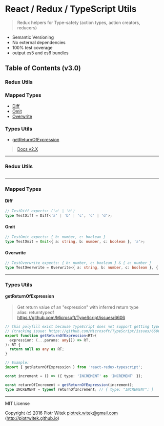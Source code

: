 # React / Redux / TypeScript Utils
> Redux helpers for Type-safety (action types, action creators, reducers)
- Semantic Versioning
- No external dependencies
- 100% test coverage
- output es5 and es6 bundles

## Table of Contents (v3.0)

### Redux Utils

### Mapped Types
- [Diff](#diff)
- [Omit](#omit)
- [Overwrite](#overwrite)

### Types Utils
- [getReturnOfExpression](#getreturnofexpression)

> [Docs v2.X](/READMEv2.0.md)

---

### Redux Utils

```ts


```

---

### Mapped Types

#### Diff
```ts
// TestDiff expects: ('a' | 'b')
type TestDiff = Diff<'a' | 'b' | 'c', 'c' | 'd'>;
```

#### Omit
```ts
// TestOmit expects: { b: number, c: boolean }
type TestOmit = Omit<{ a: string, b: number, c: boolean }, 'a'>;
```

#### Overwrite
```ts
// TestOverwrite expects: { b: number, c: boolean } & { a: number }
type TestOverwrite = Overwrite<{ a: string, b: number, c: boolean }, { a: number }>;
```

---

### Types Utils

#### getReturnOfExpression
> Get return value of an "expression" with inferred return type  
> alias: returntypeof  
https://github.com/Microsoft/TypeScript/issues/6606

```ts
// this polyfill exist because TypeScript does not support getting type of expression 
// (tracking issue: https://github.com/Microsoft/TypeScript/issues/6606)
export function getReturnOfExpression<RT>(
  expression: (...params: any[]) => RT,
): RT {
  return null as any as RT;
}

// Example:
import { getReturnOfExpression } from 'react-redux-typescript';

const increment = () => ({ type: 'INCREMENT' as 'INCREMENT' });

const returnOfIncrement = getReturnOfExpression(increment);
type INCREMENT = typeof returnOfIncrement; // { type: "INCREMENT"; }
```

---
MIT License

Copyright (c) 2016 Piotr Witek <piotrek.witek@gmail.com> (http://piotrwitek.github.io)
